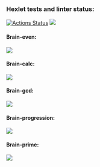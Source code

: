 ### Hexlet tests and linter status:
[![Actions Status](https://github.com/brempavel/backend-project-lvl1/workflows/hexlet-check/badge.svg)](https://github.com/brempavel/backend-project-lvl1/actions)
<a href="https://codeclimate.com/github/brempavel/backend-project-lvl1/maintainability"><img src="https://api.codeclimate.com/v1/badges/480ddc4bb1914c8f46b1/maintainability" /></a>

#### Brain-even:
<a href="https://asciinema.org/a/kz7kRpQGmMvlUafEDNbDcjGK3" target="_blank"><img src="https://asciinema.org/a/kz7kRpQGmMvlUafEDNbDcjGK3.svg" /></a>

#### Brain-calc:
<a href="https://asciinema.org/a/3BPadu5T9FTY8t6RRKpbZdzGF" target="_blank"><img src="https://asciinema.org/a/3BPadu5T9FTY8t6RRKpbZdzGF.svg" /></a>

#### Brain-gcd:
<a href="https://asciinema.org/a/tkO7G8Z82BBoe9y8YVGSjpmYy" target="_blank"><img src="https://asciinema.org/a/tkO7G8Z82BBoe9y8YVGSjpmYy.svg" /></a>

#### Brain-progression:
<a href="https://asciinema.org/a/OVetcEtqoD4w4uo8v1yhawV0L" target="_blank"><img src="https://asciinema.org/a/OVetcEtqoD4w4uo8v1yhawV0L.svg" /></a>

#### Brain-prime:
<a href="https://asciinema.org/a/49Vm3FbdspXJGypNtWPzLD8qN" target="_blank"><img src="https://asciinema.org/a/49Vm3FbdspXJGypNtWPzLD8qN.svg" /></a>